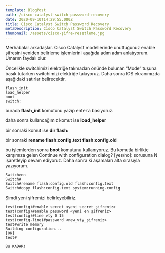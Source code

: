 ```yaml
---
template: BlogPost
path: /cisco-catalyst-switch-password-recovery
date: 2020-09-10T14:29:55.080Z
title: Cisco Catalyst Switch Password Recovery
metaDescription: Cisco Catalyst Switch Password Recovery
thumbnail: /assets/cisco-şifre-resetleme.jpg
---
```

Merhabalar arkadaşlar. Cisco Catalyst modellerinde unuttuğunuz enable şifresini yeniden belirleme işlemlerini aşağıda adım adım anlatıyorum. Umarım faydalı olur.

Öncelikle switchimizi elektriğe takmadan önünde bulunan “Mode” tuşuna basık tutarken switchimizi elektriğe takıyoruz. Daha sonra IOS ekranımızda aşağıdaki satırlar belirecektir.

```
flash_init
load_helper
boot
switch:
```



burada **flash_init** komutunu yazıp enter’a basıyoruz.

daha sonra kullancağımız komut ise **load_helper**

bir sonraki komut ise **dir flash:**

bir sonraki **rename flash:config.text flash:config.old**

bu işlemlerden sonra **boot** komutunu kullanıyoruz. Bu komutla birlikte karşımıza gelen Continue with configuration dialog? \[yes/no]: sorusuna N işaretleyip devam ediyoruz. Daha sonra ki aşamaları alta sırasıyla yazıyorum.

```
Switch>en
Switch#
Switch#rename flash:config.old flash:config.text
Switch#copy flash:config.text system:running-config
```



Şimdi yeni şifremizi belirleyebiliriz.

```
test(config)#enable secret <yeni secret şifreniz>
test(config)#enable password <yeni en şifreniz>
test(config)#line vty 0 15
test(config-line)#password <new_vty_şifreniz>
test#write memory
Building configuration...
[OK]
test#
 
Bu KADAR!
```
